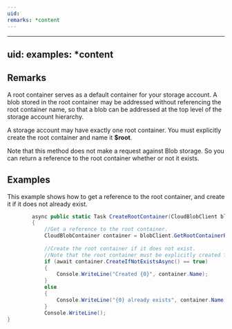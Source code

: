 ```yaml
---
uid: 
remarks: *content
---
```

---
uid: 
examples: *content
---
## Remarks  
 A root container serves as a default container for your storage account. A blob stored in the root container may be addressed without referencing the root container name, so that a blob can be addressed at the top level of the storage account hierarchy.  
  
 A storage account may have exactly one root container. You must explicitly create the root container and name it **$root**.  
  
 Note that this method does not make a request against Blob storage. So you can return a reference to the root container whether or not it exists.  
  
## Examples  
 This example shows how to get a reference to the root container, and create it if it does not already exist.  
  
```c#  
        async public static Task CreateRootContainer(CloudBlobClient blobClient)  
        {  
            //Get a reference to the root container.  
            CloudBlobContainer container = blobClient.GetRootContainerReference();  
  
            //Create the root container if it does not exist.  
            //Note that the root container must be explicitly created for the storage account.  
            if (await container.CreateIfNotExistsAsync() == true)  
            {  
                Console.WriteLine("Created {0}", container.Name);  
            }  
            else  
            {  
                Console.WriteLine("{0} already exists", container.Name);  
            }  
            Console.WriteLine();  
}  
```